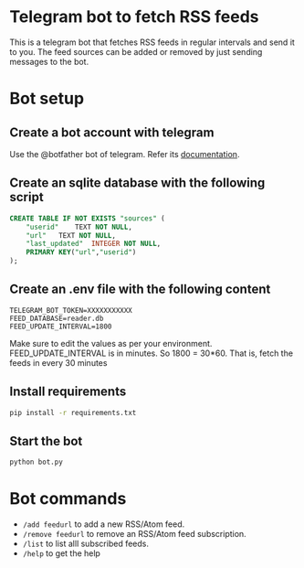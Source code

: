 Telegram bot to fetch RSS feeds
===============================

This is a telegram bot that fetches RSS feeds in regular intervals and send it to you. The feed sources can be added or removed by just sending messages to the bot.

Bot setup
=========

Create a bot account with telegram
-----------------------------------

Use the @botfather bot of telegram. Refer its [documentation](https://core.telegram.org/bots).

Create an sqlite database with the following script
------------------------------------------------

```sql
CREATE TABLE IF NOT EXISTS "sources" (
	"userid"	TEXT NOT NULL,
	"url"	TEXT NOT NULL,
	"last_updated"	INTEGER NOT NULL,
	PRIMARY KEY("url","userid")
);
```

Create an .env file with the following content
---------------------------------------------

```
TELEGRAM_BOT_TOKEN=XXXXXXXXXXX
FEED_DATABASE=reader.db
FEED_UPDATE_INTERVAL=1800
```

Make sure to edit the values as per your environment.
FEED_UPDATE_INTERVAL is in minutes. So 1800 = 30*60. That is, fetch the feeds in every 30 minutes

Install requirements
---------------------

```bash
pip install -r requirements.txt
```

Start the bot
-------------

```bash
python bot.py
```

Bot commands
============

* `/add feedurl` to add a new RSS/Atom feed.
* `/remove feedurl` to remove an RSS/Atom feed subscription.
* `/list` to list alll subscribed feeds.
* `/help` to get the help


